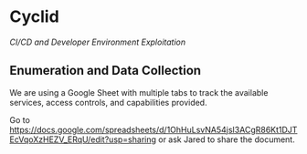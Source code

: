 # Cyclid

_CI/CD and Developer Environment Exploitation_


## Enumeration and Data Collection

We are using a Google Sheet with multiple tabs to track the available services, access controls, and capabilities provided.

Go to <https://docs.google.com/spreadsheets/d/1OhHuLsvNA54jsI3ACgR86Kt1DJTEcVqoXzHEZV_ERqU/edit?usp=sharing> or ask Jared to share the document.
